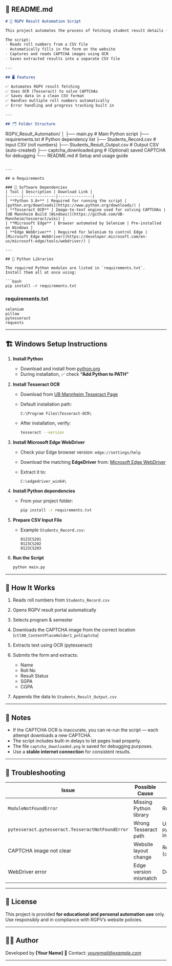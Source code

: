 ## 📘 README.md

```markdown
# 🧮 RGPV Result Automation Script

This project automates the process of fetching student result details (Name, Roll No, SGPA, CGPA, Result Status) from the **RGPV Result Portal** using **Python + Selenium**.

The script:
- Reads roll numbers from a CSV file  
- Automatically fills in the form on the website  
- Captures and reads CAPTCHA images using OCR  
- Saves extracted results into a separate CSV file  

---

## 🖥️ Features

✅ Automates RGPV result fetching  
✅ Uses OCR (Tesseract) to solve CAPTCHAs  
✅ Saves data in a clean CSV format  
✅ Handles multiple roll numbers automatically  
✅ Error handling and progress tracking built in  

---

## 🗂️ Folder Structure

```

RGPV_Result_Automation/
│
├── main.py                   # Main Python script
├── requirements.txt          # Python dependency list
├── Students_Record.csv       # Input CSV (roll numbers)
├── Students_Result_Output.csv # Output CSV (auto-created)
├── captcha_downloaded.png    # (Optional) saved CAPTCHA for debugging
└── README.md                 # Setup and usage guide

````

---

## ⚙️ Requirements

### 🧩 Software Dependencies
| Tool | Description | Download Link |
|------|--------------|---------------|
| **Python 3.8+** | Required for running the script | [python.org/downloads](https://www.python.org/downloads/) |
| **Tesseract OCR** | Image-to-text engine used for solving CAPTCHAs | [UB Mannheim Build (Windows)](https://github.com/UB-Mannheim/tesseract/wiki) |
| **Microsoft Edge** | Browser automated by Selenium | Pre-installed on Windows |
| **Edge WebDriver** | Required for Selenium to control Edge | [Microsoft Edge WebDriver](https://developer.microsoft.com/en-us/microsoft-edge/tools/webdriver/) |

---

## 🧾 Python Libraries

The required Python modules are listed in `requirements.txt`.  
Install them all at once using:

```bash
pip install -r requirements.txt
````

### requirements.txt

```
selenium
pillow
pytesseract
requests
```

---

## 🏗️ Windows Setup Instructions

1. **Install Python**

   * Download and install from [python.org](https://www.python.org/downloads/)
   * During installation, ✅ check **“Add Python to PATH”**

2. **Install Tesseract OCR**

   * Download from [UB Mannheim Tesseract Page](https://github.com/UB-Mannheim/tesseract/wiki)
   * Default installation path:

     ```
     C:\Program Files\Tesseract-OCR\
     ```
   * After installation, verify:

     ```bash
     tesseract --version
     ```

3. **Install Microsoft Edge WebDriver**

   * Check your Edge browser version:
     `edge://settings/help`
   * Download the matching **EdgeDriver** from:
     [Microsoft Edge WebDriver](https://developer.microsoft.com/en-us/microsoft-edge/tools/webdriver/)
   * Extract it to:

     ```
     C:\edgedriver_win64\
     ```

4. **Install Python dependencies**

   * From your project folder:

     ```bash
     pip install -r requirements.txt
     ```

5. **Prepare CSV Input File**

   * Example `Students_Record.csv`:

     ```
     0123CS201
     0123CS202
     0123CS203
     ```

6. **Run the Script**

   ```bash
   python main.py
   ```

---

## 🧠 How It Works

1. Reads roll numbers from `Students_Record.csv`
2. Opens RGPV result portal automatically
3. Selects program & semester
4. Downloads the CAPTCHA image from the correct location (`ctl00_ContentPlaceHolder1_pnlCaptcha`)
5. Extracts text using OCR (pytesseract)
6. Submits the form and extracts:

   * Name
   * Roll No
   * Result Status
   * SGPA
   * CGPA
7. Appends the data to `Students_Result_Output.csv`

---

## 🧩 Notes

* If the CAPTCHA OCR is inaccurate, you can re-run the script — each attempt downloads a new CAPTCHA.
* The script includes built-in delays to let pages load properly.
* The file `captcha_downloaded.png` is saved for debugging purposes.
* Use a **stable internet connection** for consistent results.

---

## 🧰 Troubleshooting

| Issue                                            | Possible Cause         | Solution                                                        |
| ------------------------------------------------ | ---------------------- | --------------------------------------------------------------- |
| `ModuleNotFoundError`                            | Missing Python library | Run `pip install -r requirements.txt`                           |
| `pytesseract.pytesseract.TesseractNotFoundError` | Wrong Tesseract path   | Update `pytesseract.pytesseract.tesseract_cmd` in `main.py`     |
| CAPTCHA image not clear                          | Website layout change  | Recheck CAPTCHA div ID (`ctl00_ContentPlaceHolder1_pnlCaptcha`) |
| WebDriver error                                  | Edge version mismatch  | Download matching EdgeDriver version                            |

---

## 📄 License

This project is provided **for educational and personal automation use** only.
Use responsibly and in compliance with RGPV’s website policies.

---

## 👨‍💻 Author

Developed by **[Your Name]**
📧 Contact: *[youremail@example.com](mailto:youremail@example.com)*

---

```
